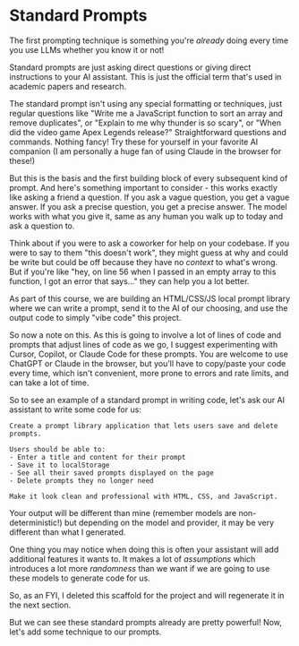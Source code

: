 # Standard Prompts

The first prompting technique is something you're *already* doing every time you use LLMs whether you know it or not!

Standard prompts are just asking direct questions or giving direct instructions to your AI assistant. This is just the official term that's used in academic papers and research.

The standard prompt isn't using any special formatting or techniques, just regular questions like "Write me a JavaScript function to sort an array and remove duplicates", or "Explain to me why thunder is so scary", or "When did the video game Apex Legends release?" Straightforward questions and commands. Nothing fancy! Try these for yourself in your favorite AI companion (I am personally a huge fan of using Claude in the browser for these!)

But this is the basis and the first building block of every subsequent kind of prompt. And here's something important to consider - this works exactly like asking a friend a question. If you ask a vague question, you get a vague answer. If you ask a precise question, you get a precise answer. The model works with what you give it, same as any human you walk up to today and ask a question to. 

Think about if you were to ask a coworker for help on your codebase. If you were to say to them "this doesn't work", they might guess at why and could be write but could be off because they have no *context* to what's wrong. But if you're like "hey, on line 56 when I passed in an empty array to this function, I got an error that says..." they can help you a lot better.

As part of this course, we are building an HTML/CSS/JS local prompt library where we can write a prompt, send it to the AI of our choosing, and use the output code to simply "vibe code" this project.

So now a note on this. As this is going to involve a lot of lines of code and prompts that adjust lines of code as we go, I suggest experimenting with Cursor, Copilot, or Claude Code for these prompts. You are welcome to use ChatGPT or Claude in the browser, but you'll have to copy/paste your code every time, which isn't convenient, more prone to errors and rate limits, and can take a lot of time.

So to see an example of a standard prompt in writing code, let's ask our AI assistant to write some code for us:

```
Create a prompt library application that lets users save and delete prompts.

Users should be able to:
- Enter a title and content for their prompt
- Save it to localStorage
- See all their saved prompts displayed on the page
- Delete prompts they no longer need

Make it look clean and professional with HTML, CSS, and JavaScript.
```

Your output will be different than mine (remember models are non-deterministic!) but depending on the model and provider, it may be very different than what I generated.

One thing you may notice when doing this is often your assistant will add additional features it wants to. It makes a lot of *assumptions* which introduces a lot more *randomness* than we want if we are going to use these models to generate code for us.

So, as an FYI, I deleted this scaffold for the project and will regenerate it in the next section.

But we can see these standard prompts already are pretty powerful! Now, let's add some technique to our prompts.
